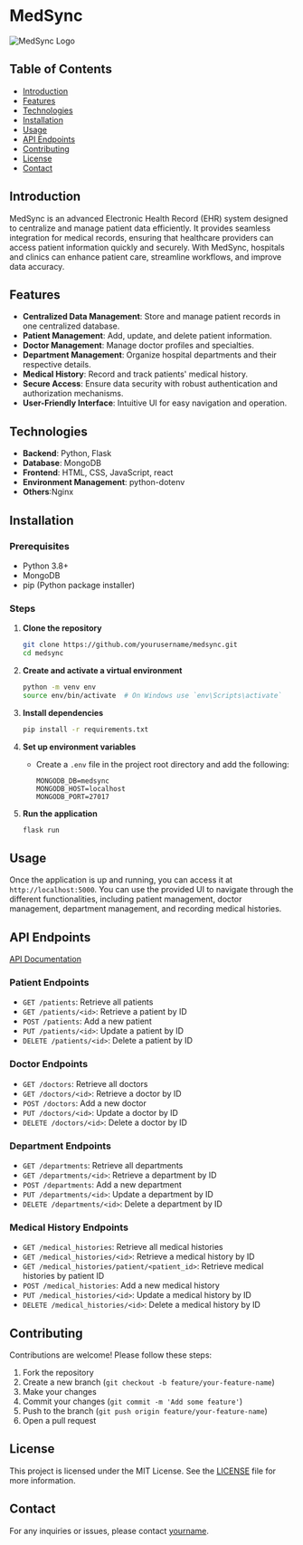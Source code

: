 # MedSync

![MedSync Logo](path_to_logo_image) 

## Table of Contents

- [Introduction](#introduction)
- [Features](#features)
- [Technologies](#technologies)
- [Installation](#installation)
- [Usage](#usage)
- [API Endpoints](#api-endpoints)
- [Contributing](#contributing)
- [License](#license)
- [Contact](#contact)

## Introduction

MedSync is an advanced Electronic Health Record (EHR) system designed to centralize and manage patient data efficiently. It provides seamless integration for medical records, ensuring that healthcare providers can access patient information quickly and securely. With MedSync, hospitals and clinics can enhance patient care, streamline workflows, and improve data accuracy.

## Features

- **Centralized Data Management**: Store and manage patient records in one centralized database.
- **Patient Management**: Add, update, and delete patient information.
- **Doctor Management**: Manage doctor profiles and specialties.
- **Department Management**: Organize hospital departments and their respective details.
- **Medical History**: Record and track patients' medical history.
- **Secure Access**: Ensure data security with robust authentication and authorization mechanisms.
- **User-Friendly Interface**: Intuitive UI for easy navigation and operation.

## Technologies

- **Backend**: Python, Flask
- **Database**: MongoDB
- **Frontend**: HTML, CSS, JavaScript, react
- **Environment Management**: python-dotenv
- **Others**:Nginx

## Installation

### Prerequisites

- Python 3.8+
- MongoDB
- pip (Python package installer)

### Steps

1. **Clone the repository**
    ```sh
    git clone https://github.com/yourusername/medsync.git
    cd medsync
    ```

2. **Create and activate a virtual environment**
    ```sh
    python -m venv env
    source env/bin/activate  # On Windows use `env\Scripts\activate`
    ```

3. **Install dependencies**
    ```sh
    pip install -r requirements.txt
    ```

4. **Set up environment variables**
    - Create a `.env` file in the project root directory and add the following:
      ```
      MONGODB_DB=medsync
      MONGODB_HOST=localhost
      MONGODB_PORT=27017
      ```

5. **Run the application**
    ```sh
    flask run
    ```

## Usage

Once the application is up and running, you can access it at `http://localhost:5000`. You can use the provided UI to navigate through the different functionalities, including patient management, doctor management, department management, and recording medical histories.

## API Endpoints

[API Documentation](https://documenter.getpostman.com/view/36573881/2sA3e5dToe#intro)

### Patient Endpoints

- `GET /patients`: Retrieve all patients
- `GET /patients/<id>`: Retrieve a patient by ID
- `POST /patients`: Add a new patient
- `PUT /patients/<id>`: Update a patient by ID
- `DELETE /patients/<id>`: Delete a patient by ID

### Doctor Endpoints

- `GET /doctors`: Retrieve all doctors
- `GET /doctors/<id>`: Retrieve a doctor by ID
- `POST /doctors`: Add a new doctor
- `PUT /doctors/<id>`: Update a doctor by ID
- `DELETE /doctors/<id>`: Delete a doctor by ID

### Department Endpoints

- `GET /departments`: Retrieve all departments
- `GET /departments/<id>`: Retrieve a department by ID
- `POST /departments`: Add a new department
- `PUT /departments/<id>`: Update a department by ID
- `DELETE /departments/<id>`: Delete a department by ID

### Medical History Endpoints

- `GET /medical_histories`: Retrieve all medical histories
- `GET /medical_histories/<id>`: Retrieve a medical history by ID
- `GET /medical_histories/patient/<patient_id>`: Retrieve medical histories by patient ID
- `POST /medical_histories`: Add a new medical history
- `PUT /medical_histories/<id>`: Update a medical history by ID
- `DELETE /medical_histories/<id>`: Delete a medical history by ID

## Contributing

Contributions are welcome! Please follow these steps:

1. Fork the repository
2. Create a new branch (`git checkout -b feature/your-feature-name`)
3. Make your changes
4. Commit your changes (`git commit -m 'Add some feature'`)
5. Push to the branch (`git push origin feature/your-feature-name`)
6. Open a pull request

## License

This project is licensed under the MIT License. See the [LICENSE](LICENSE) file for more information.

## Contact

For any inquiries or issues, please contact [yourname](mailto:yourname@example.com).
